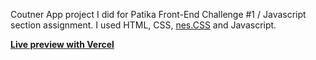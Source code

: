 
Coutner App project I did for Patika Front-End Challenge #1 / Javascript section assignment. I used HTML, CSS, [nes.CSS](https://nostalgic-css.github.io/NES.css/) and Javascript.

<b><a href="https://kodluyoruzilkrepo-seven.vercel.app/javascript-counter-app/index.html">Live preview with Vercel</a></b>
